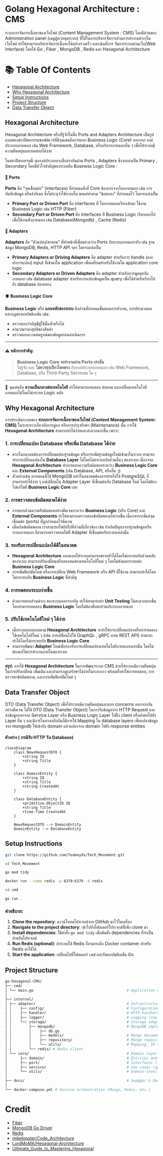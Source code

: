 # Golang Hexagonal Architecture : CMS
ระบบการจัดการเนื้อหาของเว็บไซต์ (Content Management System : CMS) โดยมีส่วนของ Administration panel (เมนูผู้ควบคุมระบบ) ที่ใช้ในการบริหารจัดการส่วนการทำงานต่างๆในเว็บไซต์ ทำให้สามารถบริหารจัดการเนื้อหาได้อย่างรวดเร็ว และเน้นที่การ จัดการระบบผ่านเว็บ(Web interface) โดยใช้ Go , Fiber , MongoDB , Redis และ Hexagonal Architecture 

# 📚 Table Of Contents
- [Hexagonal Architecture](#hexagonal-architecture)
- [Why Hexagonal Architecture](#why-hexagonal-architecture)
- [Setup Instructions](#setup-instructions)
- [Project Structure](#project-structure)
- [Data Transfer Object](#data-transfer-object)

## Hexagonal Architecture
Hexagonal Architecture หรือที่รู้จักในชื่อ Ports and Adapters Architecture เป็นรูปแบบของสถาปัตยกรรมซอฟต์แวร์ที่มีจุดเด่นคือการแยก Business Logic (Core) ออกจาก องค์ประกอบภายนอก เช่น Web Framework, Database, หรือบริการภายนอกอื่น ๆ เพื่อให้ระบบมีความยืดหยุ่นและทดสอบได้ง่าย

ในสถาปัตยกรรมนี้ ทุกองค์ประกอบจะสื่อสารกันผ่าน Ports , Adapters ซึ่งจะแบ่งเป็น Primary , Secondary โดยมีหัวใจสำคัญของระบบคือ Business Logic Core :

#### 🔌 Ports 
**Ports** คือ "จุดเชื่อมต่อ" (interfaces) ที่กำหนดสิ่งที่ Core ต้องการจากโลกภายนอก เช่น การบันทึกข้อมูล หรือส่งอีเมล ซึ่งไม่ระบุว่าใช้ระบบใด ขอแค่ทำตาม "ข้อตกลง" ที่กำหนดไว้ โดยจะแบ่งเป็น
-  **Primary Port or Driven Port** คือ interfaces ที่ โลกภายนอกเรียกเข้ามา ใช้งาน Business Logic เช่น HTTP (Fiber)
-  **Secondary Port or Driven Port** คือ interfaces ที่ Business Logic เรียกออกไป เพื่อใช้งานสิ่งภายนอก เช่น Database(Mongodb) , Cache (Redis)

#### 🌉 Adapters 
**Adapters** คือ "ตัวแปลง/สะพาน" ที่ทำหน้าที่เชื่อมระหว่าง Ports กับระบบภายนอกจริง เช่น ฐานข้อมูล MongoDB, Redis, HTTP API ฯลฯ โดยจะแบ่งเป็น 
- **Primary Adapters or Driving Adapters** คือ adapter สำหรับการ handle (และทำการแปลง) input ที่เข้ามาใน application เพื่อเตรียมสำหรับใช้งานใน application core logic
- **Secondary Adapters or  Driven Adapters** คือ  adapter สำหรับการพูดคุยกับภายนอก เช่น database adapter สำหรับการแปลงข้อมูลเป็น query เพื่อใช้สำหรับเรียกไปยัง database ปลายทาง

#### 🫀 Business Logic Core
**Business Logic** หรือ **แกนหลักของระบบ** คือส่วนที่กำหนดขั้นตอนการทำงาน, การประมวลผล และกฎของแอปพลิเคชัน เช่น:

- ตรวจสอบว่าบัญชีผู้ใช้นั้นซ้ำหรือไม่  
- คำนวณราคาสุทธิของสินค้า  
- ตรวจสอบความสมบูรณ์ของข้อมูลก่อนดำเนินการ

---
#### ⚠️ หลักการสำคัญ:
> **Business Logic Core จะทำงานผ่าน Ports เท่านั้น**  
> ไม่รู้จัก และ **ไม่ควรยุ่งเกี่ยวโดยตรง** กับองค์ประกอบภายนอก เช่น Web Framework, Database, หรือ Third-Party Services ใด ๆ
---

📌 จุดเด่นคือ **ความเป็นกลางต่อเทคโนโลยี** ทำให้สามารถทดสอบ ต่อยอด และเปลี่ยนเทคโนโลยีภายนอกได้โดยไม่กระทบ Logic หลัก


## Why Hexagonal Architecture

การประเมินระบบของ **ระบบการจัดการเนื้อหาของเว็บไซต์ (Content Management System: CMS)** ในระยะยาวเกี่ยวกับการดูแล หรือการบำรุงรักษา (Maintenance) นั้น การใช้ **Hexagonal Architecture** สามารถทำได้ง่ายและสะดวกมากขึ้น เพราะ:

### 1. การเปลี่ยนแปลง Database หรือเพิ่ม Database ได้ง่าย
- หากในอนาคตต้องการเปลี่ยนแปลงฐานข้อมูล หรือการเพิ่มฐานข้อมูลใหม่เข้ามาในระบบ สามารถทำการเปลี่ยนแปลงใน **Database Layer** ได้โดยไม่กระทบกับส่วนอื่นๆ ของระบบ เนื่องจาก **Hexagonal Architecture** ทำการแยกความรับผิดชอบระหว่าง **Business Logic Core** และ **External Components** (เช่น Database, API, หรืออื่น ๆ)
- ตัวอย่างเช่น หากตอนนี้ใช้ MongoDB แล้วในอนาคตต้องการย้ายไปใช้ PostgreSQL ก็สามารถทำได้ง่าย ๆ แค่เปลี่ยนใน Adapter Layer ที่เชื่อมต่อกับ Database ใหม่ โดยไม่ต้องไปแก้ไขที่ **Business Logic Core** เลย

### 2. การตรวจสอบข้อผิดพลาดได้ง่าย
- การแยกส่วนความรับผิดชอบอย่างชัดเจนระหว่าง **Business Logic** (หรือ Core) และ **External Components** ทำให้สามารถตรวจสอบข้อผิดพลาดได้ง่ายขึ้น เนื่องจากจะมีแค่จุดเชื่อมต่อ (ports) ที่ถูกกำหนดไว้ชัดเจน
- เมื่อเกิดข้อผิดพลาด เราสามารถโฟกัสไปที่ส่วนที่เกี่ยวข้อง เช่น ถ้าเกิดปัญหาจากฐานข้อมูลหรือระบบภายนอก ก็สามารถตรวจสอบได้ที่ Adapter ที่เชื่อมต่อกับระบบเหล่านั้น

### 3. รองรับการเปลี่ยนแปลงได้ดีในอนาคต
- **Hexagonal Architecture** ออกแบบให้ระบบสามารถขยายตัวได้โดยไม่กระทบกับส่วนหลักของระบบ สามารถปรับเปลี่ยนหรือลองทดสอบเทคโนโลยีใหม่ ๆ โดยไม่ส่งผลกระทบต่อ **Business Logic Core**
- การเพิ่มฟังก์ชันใหม่ หรือการเปลี่ยน Web Framework หรือ API ที่ใช้งาน สามารถทำได้โดยไม่กระทบกับ **Business Logic** ที่สำคัญ

### 4. การทดสอบระบบง่ายขึ้น
- ด้วยการแยกส่วนต่างๆ ของระบบออกจากกัน ทำให้สามารถทำ **Unit Testing** ได้สะดวกมากขึ้น โดยสามารถทดสอบ **Business Logic** โดยไม่ต้องพึ่งพาส่วนประกอบภายนอก

### 5. ปรับใช้เทคโนโลยีใหม่ ๆ ได้ง่าย
- เมื่อระบบออกแบบตาม **Hexagonal Architecture** จะทำให้การเปลี่ยนแปลงหรือการทดลองใช้เทคโนโลยีใหม่ ๆ (เช่น การเปลี่ยนไปใช้ GraphQL , gRPC แทน REST API) สามารถทำได้โดยไม่กระทบกับ **Business Logic Core**
- สามารถพัฒนา **Adapter** ใหม่เพื่อรองรับการเปลี่ยนแปลงเทคโนโลยีภายนอกเหล่านั้น โดยไม่ต้องแก้ไขการทำงานภายในของระบบ
---

**สรุป:** การใช้ **Hexagonal Architecture** ในการพัฒนาระบบ CMS ช่วยให้ระบบมีความยืดหยุ่นในการปรับเปลี่ยน เพิ่มเติม และสามารถดูแลรักษาได้ง่ายในระยะยาว พร้อมทั้งทำให้การทดสอบ, การตรวจหาข้อผิดพลาด, และการเพิ่มฟังก์ชันใหม่ ๆ 

## Data Transfer Object
DTO (Data Transfer Object) เพื่อให้ระบบมีความยืดหยุ่นและแยก concerns ออกจากกันอย่างชัดเจน ได้ใช้ DTO (Data Transfer Object) ในการรับข้อมูลจาก HTTP Request และส่งข้อมูลออกจาก Service Layer หรือ Business Logic Layer ไปฝั่ง client หรือส่งต่อไปยัง Layer อื่น ๆ และมีการในทางกลับกันก็มีการใช้ Mapping ใน database layers เพื่อแปลงข้อมูลจาก mongodb ให้เข้ากับ domain แล้วแปลงจาก domain ไปยัง response entities

#### ตัวอย่าง ( กรณีรับ HTTP To Database)
```mermaid
classDiagram
    class NewsRequestDTO {
        +string ID
        +string Title
    }

    class DomainEntity {
        +string ID
        +string Title
        +string CreatedAt
    }

    class DatabaseEntity {
        +primitive.ObjectID ID
        +string Title
        +time.Time CreatedAt
    }

    NewsRequestDTO --> DomainEntity
    DomainEntity --> DatabaseEntity

```

## Setup Instructions
```bash
git clone https://github.com/Teaboyds/Tech_Movement.git

cd Tech_Movement

go mod tidy  

docker run --name redis -p 6379:6379 -d redis

cd cmd

go run .                                   
```

### คำอธิบาย:
1. **Clone the repository**: ดาวน์โหลดโปรเจกต์จาก GitHub มาไว้ในเครื่อง
2. **Navigate to the project directory**: เข้าไปยังโฟลเดอร์โปรเจกต์ที่เพิ่ง clone มา
3. **Install dependencies**: ใช้คำสั่ง `go mod tidy` เพื่อติดตั้ง dependencies ที่จำเป็นสำหรับโปรเจกต์
4. **Run Redis (optional)**: ถ้าระบบใช้ Redis ก็สามารถดึง Docker container สำหรับ Redis มาใช้ได้
5. **Start the application**: เปลี่ยนไปที่โฟลเดอร์ `cmd` และรันแอปพลิเคชัน Go


## Project Structure
```bash 
go-hexagonal-CMS/
├── cmd/
│ └── main.go                                           # Application entrypoint
│
├── internal/
│ ├── adapter/                                          # Infrastructure layer (adapters)
│ │    ├── config/                                      # Configuration loaders
│ │    ├── handler/                                     # HTTP handlers (controllers)
│ │    ├── logger/                                      # Logging (zap)
│ │    └── storage/                                     # Storage adapters
│ │        ├── mongodb/                                 # MongoDB implementation 
│ │        │    ├── db.go
│ │        │    ├── models/                             # Mongo document structs entity
│ │        │    ├── repository/                         # Mongo repository implementations
│ │        │    └── utils/                              # Mapping, ID conversion, etc.
│ │        └── redis/ # Redis client
│ └── core/                                             # Domain layer (hexagonal core)
│      ├── domain/                                      # Entities and business models
│      ├── port/                                        # Interfaces (input/output ports)
│      ├── service/                                     # Use cases (application services)
│      └── utils/                                       # Domain-level helpers
│
├── docs/                                               # Swagger & documentation
│
└── docker-compose.yml # Service orchestration (Mongo, Redis, etc.)
```

# Credit
- [Fiber](https://github.com/gofiber/fiber)
- [MongoDB Go Driver](https://github.com/mongodb/mongo-go-driver)
- [Redis](https://github.com/go-redis/redis)
- [mikelopster/Code_Architecture](https://docs.mikelopster.dev/c/goapi-essential/chapter-7/intro/)
- [LordMoMA/Hexagonal-Architecture](https://github.com/LordMoMA/Hexagonal-Architecture.git)
- [Ultimate_Guide_to_Mastering_Hexagonal](https://scalastic.io/en/hexagonal-architecture-domain/)
